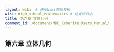 ```yaml
---
layout: wiki  # 使用wiki布局模板
wiki: High_School_Mathematics # 这是项目名
title: 第六章 立体几何
comment_id: /document/MDD_Cuberite_Users_Manual/
---
```

## 第六章 立体几何
